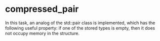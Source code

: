 # compressed_pair

In this task, an analog of the std::pair class is implemented, which has the following useful property:
if one of the stored types is empty, then it does not occupy memory in the structure.
